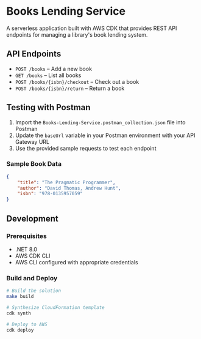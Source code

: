 # Books Lending Service

A serverless application built with AWS CDK that provides REST API endpoints for managing a library's book lending system.

## API Endpoints

- `POST /books` – Add a new book
- `GET /books` – List all books
- `POST /books/{isbn}/checkout` – Check out a book
- `POST /books/{isbn}/return` – Return a book

## Testing with Postman

1. Import the `Books-Lending-Service.postman_collection.json` file into Postman
2. Update the `baseUrl` variable in your Postman environment with your API Gateway URL
3. Use the provided sample requests to test each endpoint

### Sample Book Data

```json
{
    "title": "The Pragmatic Programmer",
    "author": "David Thomas, Andrew Hunt",
    "isbn": "978-0135957059"
}
```

## Development

### Prerequisites

- .NET 8.0
- AWS CDK CLI
- AWS CLI configured with appropriate credentials

### Build and Deploy

```bash
# Build the solution
make build

# Synthesize CloudFormation template
cdk synth

# Deploy to AWS
cdk deploy
```